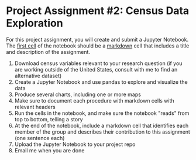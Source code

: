 # Project Assignment #2: Census Data Exploration

For this project assignment, you will create and submit a Jupyter Notebook. The [first cell](https://www.earthdatascience.org/courses/intro-to-earth-data-science/open-reproducible-science/jupyter-python/code-markdown-cells-in-jupyter-notebook/) of the notebook should be a [markdown](https://docs.github.com/en/get-started/writing-on-github/getting-started-with-writing-and-formatting-on-github/basic-writing-and-formatting-syntax) cell that includes a title and description of the assignment.

1.   Download census variables relevant to your research question (if you are working outside of the United States, consult with me to find an alternative dataset)
2.   Create a Jupyter Notebook and use pandas to explore and visualize the data
3.   Produce several charts, including one or more maps
4.   Make sure to document each procedure with markdown cells with relevant headers
5.   Run the cells in the notebook, and make sure the notebook "reads" from top to bottom, telling a story
6.   At the end of the notebook, include a markdown cell that identifies each member of the group and describes their contribution to this assignment (one sentence each)
7.   Upload the Jupyter Notebook to your project repo
8.   Email me when you are done
